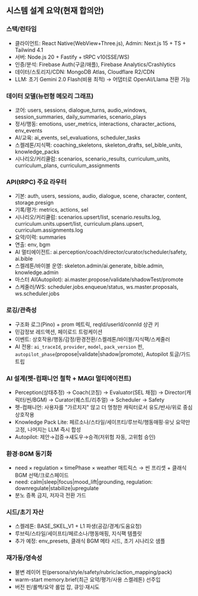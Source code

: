 ## 시스템 설계 요약(현재 합의안)

### 스택/런타임
- 클라이언트: React Native(WebView+Three.js), Admin: Next.js 15 + TS + Tailwind 4.1
- 서버: Node.js 20 + Fastify + tRPC v10(SSE/WS)
- 인증/분석: Firebase Auth(구글/애플), Firebase Analytics/Crashlytics
- 데이터/스토리지/CDN: MongoDB Atlas, Cloudflare R2/CDN
- LLM: 초기 Gemini 2.0 Flash(비용 최적) → 어댑터로 OpenAI/Llama 전환 가능

### 데이터 모델(뉴런형 메모리 그래프)
- 코어: users, sessions, dialogue_turns, audio_windows, session_summaries, daily_summaries, scenario_plays
- 정서/행동: emotions, user_metrics, interactions, character_actions, env_events
- AI/교육: ai_events, sel_evaluations, scheduler_tasks
- 스켈레톤/지식팩: coaching_skeletons, skeleton_drafts, sel_bible_units, knowledge_packs
- 시나리오/커리큘럼: scenarios, scenario_results, curriculum_units, curriculum_plans, curriculum_assignments

### API(tRPC) 주요 라우터
- 기본: auth, users, sessions, audio, dialogue, scene, character, content, storage.presign
- 기록/평가: metrics, actions, sel
- 시나리오/커리큘럼: scenarios.upsert/list, scenario.results.log, curriculum.units.upsert/list, curriculum.plans.upsert, curriculum.assignments.log
- 요약/이력: summaries
- 연출: env, bgm
- AI 멀티에이전트: ai.perception/coach/director/curator/scheduler/safety, ai.bible
- 스켈레톤/바이블 운영: skeleton.admin/ai.generate, bible.admin, knowledge.admin
- 마스터 AI(Autopilot): ai.master.propose/validate/shadowTest/promote
- 스케줄러/WS: scheduler.jobs.enqueue/status, ws.master.proposals, ws.scheduler.jobs

### 로깅/관측성
- 구조화 로그(Pino) + prom 메트릭, reqId/userId/connId 상관 키
- 민감정보 레드액션, 페이로드 트렁케이션
- 이벤트: 상호작용/행동/감정/환경전환/스켈레톤/바이블/지식팩/스케줄러
- AI 전용: `ai_traceId`, `provider`, `model`, `pack_version` 핀, `autopilot_phase`(propose|validate|shadow|promote), Autopilot 토글/가드 트립

### AI 설계(펫-컴패니언 철학 + MAGI 멀티에이전트)
- Perception(상태추정) → Coach(코칭) → Evaluator(SEL 채점) → Director(캐릭터/씬/BGM) → Curator(퀘스트/리추얼) → Scheduler → Safety
- 펫-컴패니언: 사용자를 "가르치지" 않고 더 멍청한 캐릭터로서 유도/반사/위로 중심 상호작용
- Knowledge Pack Lite: 페르소나/스타일/세이프티/루브릭/행동매핑·유닛 요약만 고정, 나머지는 LLM 즉시 합성
- Autopilot: 제안→검증→섀도우→승격(저위험 자동, 고위험 승인)

### 환경·BGM 동기화
- need × regulation × timePhase × weather 매트릭스 → 씬 프리셋 + 클래식 BGM 선택/크로스페이드
- need: calm|sleep|focus|mood_lift|grounding, regulation: downregulate|stabilize|upregulate
- 분노 증폭 금지, 저자극 전환 가드

### 시드/초기 자산
- 스켈레톤: BASE_SKEL_V1 + L1 파생(공감/경계/도움요청)
- 루브릭/스타일/세이프티/페르소나/행동매핑, 지식팩 템플릿
- 추가 예정: env_presets, 클래식 BGM 메타 시드, 초기 시나리오 샘플

### 재가동/영속성
- 불변 레이어 핀(persona/style/safety/rubric/action_mapping/pack)
- warm-start memory.brief(최근 요약/평가/사용 스켈레톤) 선주입
- 버전 핀/롤백/요약 롤업 잡, 큐잉·재시도
